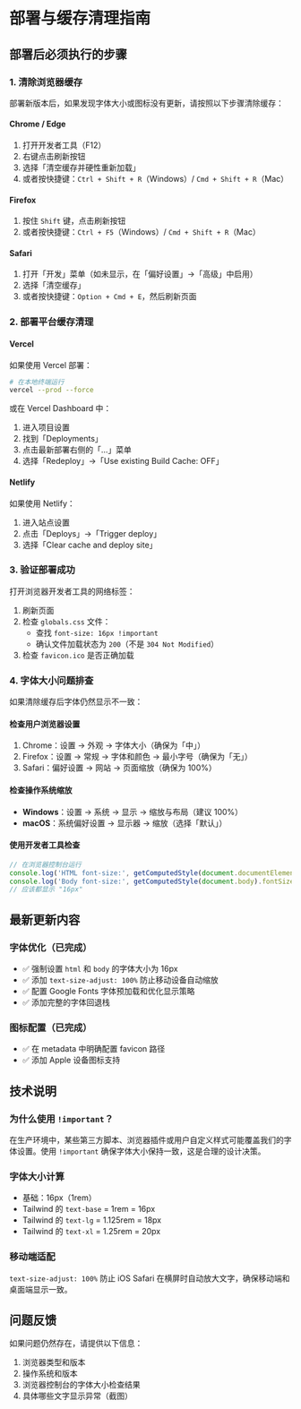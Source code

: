 # 部署与缓存清理指南

## 部署后必须执行的步骤

### 1. 清除浏览器缓存

部署新版本后，如果发现字体大小或图标没有更新，请按照以下步骤清除缓存：

#### Chrome / Edge
1. 打开开发者工具（F12）
2. 右键点击刷新按钮
3. 选择「清空缓存并硬性重新加载」
4. 或者按快捷键：`Ctrl + Shift + R`（Windows）/ `Cmd + Shift + R`（Mac）

#### Firefox
1. 按住 `Shift` 键，点击刷新按钮
2. 或者按快捷键：`Ctrl + F5`（Windows）/ `Cmd + Shift + R`（Mac）

#### Safari
1. 打开「开发」菜单（如未显示，在「偏好设置」→「高级」中启用）
2. 选择「清空缓存」
3. 或者按快捷键：`Option + Cmd + E`，然后刷新页面

### 2. 部署平台缓存清理

#### Vercel
如果使用 Vercel 部署：
```bash
# 在本地终端运行
vercel --prod --force
```
或在 Vercel Dashboard 中：
1. 进入项目设置
2. 找到「Deployments」
3. 点击最新部署右侧的「...」菜单
4. 选择「Redeploy」→「Use existing Build Cache: OFF」

#### Netlify
如果使用 Netlify：
1. 进入站点设置
2. 点击「Deploys」→「Trigger deploy」
3. 选择「Clear cache and deploy site」

### 3. 验证部署成功

打开浏览器开发者工具的网络标签：
1. 刷新页面
2. 检查 `globals.css` 文件：
   - 查找 `font-size: 16px !important`
   - 确认文件加载状态为 `200`（不是 `304 Not Modified`）
3. 检查 `favicon.ico` 是否正确加载

### 4. 字体大小问题排查

如果清除缓存后字体仍然显示不一致：

#### 检查用户浏览器设置
1. Chrome：设置 → 外观 → 字体大小（确保为「中」）
2. Firefox：设置 → 常规 → 字体和颜色 → 最小字号（确保为「无」）
3. Safari：偏好设置 → 网站 → 页面缩放（确保为 100%）

#### 检查操作系统缩放
- **Windows**：设置 → 系统 → 显示 → 缩放与布局（建议 100%）
- **macOS**：系统偏好设置 → 显示器 → 缩放（选择「默认」）

#### 使用开发者工具检查
```javascript
// 在浏览器控制台运行
console.log('HTML font-size:', getComputedStyle(document.documentElement).fontSize);
console.log('Body font-size:', getComputedStyle(document.body).fontSize);
// 应该都显示 "16px"
```

## 最新更新内容

### 字体优化（已完成）
- ✅ 强制设置 `html` 和 `body` 的字体大小为 16px
- ✅ 添加 `text-size-adjust: 100%` 防止移动设备自动缩放
- ✅ 配置 Google Fonts 字体预加载和优化显示策略
- ✅ 添加完整的字体回退栈

### 图标配置（已完成）
- ✅ 在 metadata 中明确配置 favicon 路径
- ✅ 添加 Apple 设备图标支持

## 技术说明

### 为什么使用 `!important`？
在生产环境中，某些第三方脚本、浏览器插件或用户自定义样式可能覆盖我们的字体设置。使用 `!important` 确保字体大小保持一致，这是合理的设计决策。

### 字体大小计算
- 基础：16px（1rem）
- Tailwind 的 `text-base` = 1rem = 16px
- Tailwind 的 `text-lg` = 1.125rem = 18px
- Tailwind 的 `text-xl` = 1.25rem = 20px

### 移动端适配
`text-size-adjust: 100%` 防止 iOS Safari 在横屏时自动放大文字，确保移动端和桌面端显示一致。

## 问题反馈

如果问题仍然存在，请提供以下信息：
1. 浏览器类型和版本
2. 操作系统和版本
3. 浏览器控制台的字体大小检查结果
4. 具体哪些文字显示异常（截图）
